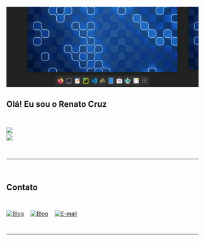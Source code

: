 ![Cover fedora desktop](./images/fedora-desktop.webp)

## Olá! Eu sou o Renato Cruz

<br>

<img height="180em" src="https://github-readme-stats.vercel.app/api?username=natorsc&show_icons=true&theme=dracula&include_all_commits=true&count_private=true"/>&emsp;\
<img height="180em" src="https://github-readme-stats.vercel.app/api/top-langs/?username=natorsc&layout=compact&langs_count=7&theme=dracula"/>

<br>

---

<br>

## Contato

<br>

[![Blog](https://img.shields.io/badge/-Blog-critical?style=for-the-badge&logo=blog&logoColor=white)](https://justcode.com.br/ "https://justcode.com.br/")&emsp;
[![Blog](https://img.shields.io/badge/-Blog-darkgreen?style=for-the-badge&logo=blog&logoColor=white)](https://swift.dev.br/ "https://swift.dev.br/")&emsp;
[![E-mail](https://img.shields.io/badge/-E&#8211;mail-blueviolet?style=for-the-badge&logo=gmail&logoColor=white)](mailto:natorsc@gmail.com "Enviar e-mail.")&emsp;

<br>

---
